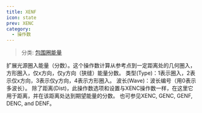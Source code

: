 ```yaml
---
title: XENF
icon: state
prev: XENC
category:
  - 操作数
---
```


> 分类: [包围圈能量](/hb/operands/131/890/  "Zemax 操作数 包围圈能量")

扩展光源圈入能量（分数）。这个操作数计算从参考点到一定距离处的几何圈入，方形圈入，仅x方向，仅y方向（狭缝）能量分数。 
类型(Type)：1表示圈入，2表示仅x方向，3表示仅y方向，4表示方形圈入。 
波长(Wave)：波长编号（用0表示多波长）。 
除了距离(Dist)，此操作数选项和设置与XENC操作数一样，在这里它用于距离，并在该距离处达到期望能量的分数。 
也可参见XENC, GENC, GENF, DENC, and DENF。